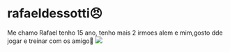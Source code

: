 # rafaeldessotti😠
Me chamo Rafael tenho 15 ano,
tenho mais 2 irmoes alem e mim,gosto dde jogar e treinar com os amigo🥊
![](https://media.tenor.com/Bg5flJDDi2gAAAAj/kes.gif)
